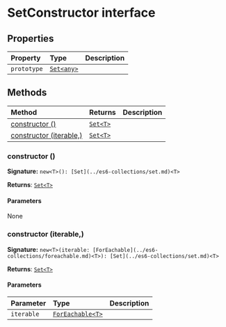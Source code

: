 # SetConstructor interface










## Properties

| Property	   | Type	| Description|
|:-------------|:-------|:-----------|
|`prototype`      | [`Set<any>`](../es6-collections/set.md) |  |




## Methods

| Method	   |  Returns	| Description|
|:-------------|:-------|:-----------|
|[constructor<T> ()](#constructor<t>-)      | [`Set<T>`](../es6-collections/set.md) |  |
|[constructor<T> (iterable,)](#constructor<t>-iterable)      | [`Set<T>`](../es6-collections/set.md) |  |




### constructor<T> ()



**Signature:** ``new<T>(): [Set](../es6-collections/set.md)<T>``

**Returns**: [`Set<T>`](../es6-collections/set.md)



#### Parameters
None


### constructor<T> (iterable,)



**Signature:** ``new<T>(iterable: [ForEachable](../es6-collections/foreachable.md)<T>): [Set](../es6-collections/set.md)<T>``

**Returns**: [`Set<T>`](../es6-collections/set.md)



#### Parameters


| Parameter	   | Type    | Description |
|:-------------|:---------------|:------------|
| `iterable`    | [`ForEachable<T>`](../es6-collections/foreachable.md) |  |

